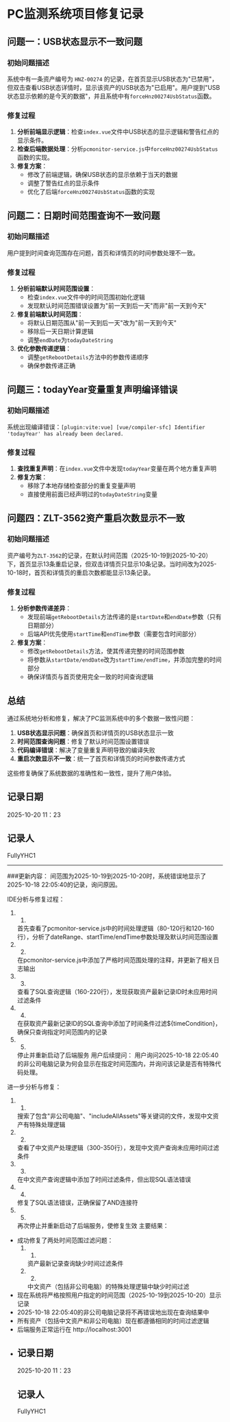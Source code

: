 # PC监测系统项目修复记录

## 问题一：USB状态显示不一致问题

### 初始问题描述
系统中有一条资产编号为 `HNZ-00274` 的记录，在首页显示USB状态为"已禁用"，但双击查看USB状态详情时，显示该资产的USB状态为"已启用"。用户提到"USB状态显示依赖的是今天的数据"，并且系统中有`forceHnz00274UsbStatus`函数。

### 修复过程
1. **分析前端显示逻辑**：检查`index.vue`文件中USB状态的显示逻辑和警告红点的显示条件。
2. **检查后端数据处理**：分析`pcmonitor-service.js`中`forceHnz00274UsbStatus`函数的实现。
3. **修复方案**：
   - 修改了前端逻辑，确保USB状态的显示依赖于当天的数据
   - 调整了警告红点的显示条件
   - 优化了后端`forceHnz00274UsbStatus`函数的实现

## 问题二：日期时间范围查询不一致问题

### 初始问题描述
用户提到时间查询范围存在问题，首页和详情页的时间参数处理不一致。

### 修复过程
1. **分析前端默认时间范围设置**：
   - 检查`index.vue`文件中的时间范围初始化逻辑
   - 发现默认时间范围错误设置为"前一天到后一天"而非"前一天到今天"
2. **修复前端默认时间范围**：
   - 将默认日期范围从"前一天到后一天"改为"前一天到今天"
   - 移除后一天日期计算逻辑
   - 调整`endDate`为`todayDateString`
3. **优化参数传递逻辑**：
   - 调整`getRebootDetails`方法中的参数传递顺序
   - 确保参数传递正确

## 问题三：todayYear变量重复声明编译错误

### 初始问题描述
系统出现编译错误：`[plugin:vite:vue] [vue/compiler-sfc] Identifier 'todayYear' has already been declared.`

### 修复过程
1. **查找重复声明**：在`index.vue`文件中发现`todayYear`变量在两个地方重复声明
2. **修复方案**：
   - 移除了本地存储检查部分的重复变量声明
   - 直接使用前面已经声明过的`todayDateString`变量

## 问题四：ZLT-3562资产重启次数显示不一致

### 初始问题描述
资产编号为`ZLT-3562`的记录，在默认时间范围（2025-10-19到2025-10-20）下，首页显示13条重启记录，但双击详情页只显示10条记录。当时间改为2025-10-18时，首页和详情页的重启次数都能显示13条记录。

### 修复过程
1. **分析参数传递差异**：
   - 发现前端`getRebootDetails`方法传递的是`startDate`和`endDate`参数（只有日期部分）
   - 后端API优先使用`startTime`和`endTime`参数（需要包含时间部分）
2. **修复方案**：
   - 修改`getRebootDetails`方法，使其传递完整的时间范围参数
   - 将参数从`startDate/endDate`改为`startTime/endTime`，并添加完整的时间部分
   - 确保详情页与首页使用完全一致的时间查询逻辑

## 总结
通过系统地分析和修复，解决了PC监测系统中的多个数据一致性问题：

1. **USB状态显示问题**：确保首页和详情页的USB状态显示一致
2. **时间范围查询问题**：修复了默认时间范围设置错误
3. **代码编译错误**：解决了变量重复声明导致的编译失败
4. **重启次数显示不一致**：统一了首页和详情页的时间参数传递方式

这些修复确保了系统数据的准确性和一致性，提升了用户体验。

## 记录日期
   2025-10-20 11：23
   ## 记录人
  FullyYHC1

----------------------------------------------------------------------------------
###更新内容：
间范围为2025-10-19到2025-10-20时，系统错误地显示了2025-10-18 22:05:40的记录，询问原因。

IDE分析与修复过程：

1. 1.
   首先查看了pcmonitor-service.js中的时间处理逻辑（80-120行和120-160行），分析了dateRange、startTime/endTime参数处理及默认时间范围设置
2. 2.
   在pcmonitor-service.js中添加了严格时间范围处理的注释，并更新了相关日志输出
3. 3.
   查看了SQL查询逻辑（160-220行），发现获取资产最新记录ID时未应用时间过滤条件
4. 4.
   在获取资产最新记录ID的SQL查询中添加了时间条件过滤${timeCondition}，确保只查询指定时间范围内的记录
5. 5.
   停止并重新启动了后端服务
用户后续提问： 用户询问2025-10-18 22:05:40的非公司电脑记录为何会显示在指定时间范围内，并询问该记录是否有特殊代码处理。

进一步分析与修复：

1. 1.
   搜索了包含"非公司电脑"、"includeAllAssets"等关键词的文件，发现中文资产有特殊处理逻辑
2. 2.
   查看了中文资产处理逻辑（300-350行），发现中文资产查询未应用时间过滤条件
3. 3.
   在中文资产查询逻辑中添加了时间过滤条件，但出现SQL语法错误
4. 4.
   修复了SQL语法错误，正确保留了AND连接符
5. 5.
   再次停止并重新启动了后端服务，使修复生效
主要结果：

- 成功修复了两处时间范围过滤问题：
  1. 1.
     资产最新记录查询缺少时间过滤条件
  2. 2.
     中文资产（包括非公司电脑）的特殊处理逻辑中缺少时间过滤
- 现在系统将严格按照用户指定的时间范围（2025-10-19到2025-10-20）显示记录
- 2025-10-18 22:05:40的非公司电脑记录将不再错误地出现在查询结果中
- 所有资产（包括中文资产和非公司电脑）现在都遵循相同的时间过滤逻辑
- 后端服务正常运行在 http://localhost:3001
- ## 记录日期
   2025-10-20 11：23
   ## 记录人
  FullyYHC1
